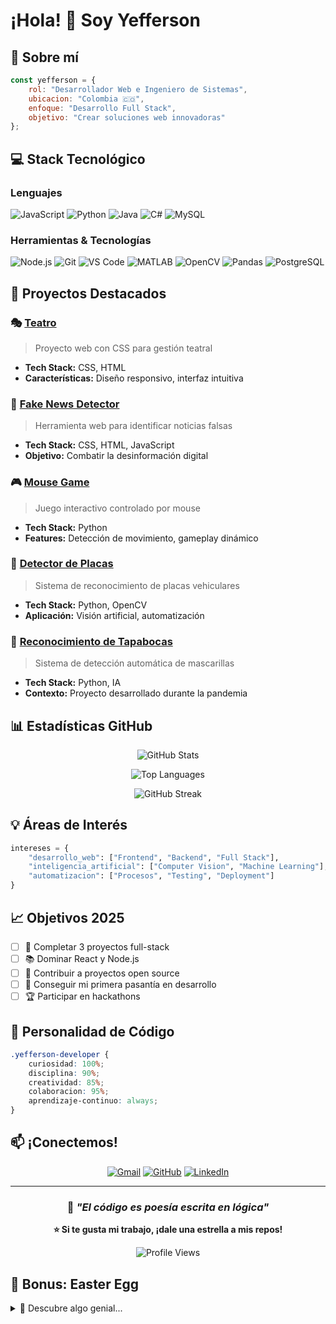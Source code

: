# ¡Hola! 👋 Soy Yefferson

## 🚀 Sobre mí

```javascript
const yefferson = {
    rol: "Desarrollador Web e Ingeniero de Sistemas",
    ubicacion: "Colombia 🇨🇴",
    enfoque: "Desarrollo Full Stack",
    objetivo: "Crear soluciones web innovadoras"
};
```

## 💻 Stack Tecnológico

### Lenguajes
![JavaScript](https://img.shields.io/badge/-JavaScript-F7DF1E?style=flat-square&logo=javascript&logoColor=black)
![Python](https://img.shields.io/badge/-Python-3776AB?style=flat-square&logo=python&logoColor=white)
![Java](https://img.shields.io/badge/-Java-007396?style=flat-square&logo=java&logoColor=white)
![C#](https://img.shields.io/badge/-C%23-239120?style=flat-square&logo=c-sharp&logoColor=white)
![MySQL](https://img.shields.io/badge/-MySQL-4479A1?style=flat-square&logo=mysql&logoColor=white)

### Herramientas & Tecnologías
![Node.js](https://img.shields.io/badge/-Node.js-339933?style=flat-square&logo=node.js&logoColor=white)
![Git](https://img.shields.io/badge/-Git-F05032?style=flat-square&logo=git&logoColor=white)
![VS Code](https://img.shields.io/badge/-VS%20Code-007ACC?style=flat-square&logo=visual-studio-code&logoColor=white)
![MATLAB](https://img.shields.io/badge/-MATLAB-0076A8?style=flat-square&logo=mathworks&logoColor=white)
![OpenCV](https://img.shields.io/badge/-OpenCV-5C3EE8?style=flat-square&logo=opencv&logoColor=white)
![Pandas](https://img.shields.io/badge/-Pandas-150458?style=flat-square&logo=pandas&logoColor=white)
![PostgreSQL](https://img.shields.io/badge/-PostgreSQL-336791?style=flat-square&logo=postgresql&logoColor=white)

## 🎯 Proyectos Destacados

### 🎭 [Teatro](https://github.com/YefferKing/teatro)
> Proyecto web con CSS para gestión teatral
- **Tech Stack:** CSS, HTML
- **Características:** Diseño responsivo, interfaz intuitiva

### 📰 [Fake News Detector](https://github.com/YefferKing/fake-news)
> Herramienta web para identificar noticias falsas
- **Tech Stack:** CSS, HTML, JavaScript
- **Objetivo:** Combatir la desinformación digital

### 🎮 [Mouse Game](https://github.com/YefferKing/mouse_game)
> Juego interactivo controlado por mouse
- **Tech Stack:** Python
- **Features:** Detección de movimiento, gameplay dinámico

### 🚗 [Detector de Placas](https://github.com/YefferKing/Detector-placas)
> Sistema de reconocimiento de placas vehiculares
- **Tech Stack:** Python, OpenCV
- **Aplicación:** Visión artificial, automatización

### 🔧 [Reconocimiento de Tapabocas](https://github.com/YefferKing/reconocimiento_tapabocas)
> Sistema de detección automática de mascarillas
- **Tech Stack:** Python, IA
- **Contexto:** Proyecto desarrollado durante la pandemia

## 📊 Estadísticas GitHub

<div align="center">
  
![GitHub Stats](https://github-readme-stats.vercel.app/api?username=YefferKing&show_icons=true&theme=radical&hide_border=true)

![Top Languages](https://github-readme-stats.vercel.app/api/top-langs/?username=YefferKing&layout=compact&theme=radical&hide_border=true)

![GitHub Streak](https://github-readme-streak-stats.herokuapp.com/?user=YefferKing&theme=radical&hide_border=true)

</div>

## 💡 Áreas de Interés

```python
intereses = {
    "desarrollo_web": ["Frontend", "Backend", "Full Stack"],
    "inteligencia_artificial": ["Computer Vision", "Machine Learning"],
    "automatizacion": ["Procesos", "Testing", "Deployment"]
}
```

## 📈 Objetivos 2025

- [ ] 🎯 Completar 3 proyectos full-stack
- [ ] 📚 Dominar React y Node.js
- [ ] 🤝 Contribuir a proyectos open source
- [ ] 💼 Conseguir mi primera pasantía en desarrollo
- [ ] 🏆 Participar en hackathons

## 🎨 Personalidad de Código

```css
.yefferson-developer {
    curiosidad: 100%;
    disciplina: 90%;
    creatividad: 85%;
    colaboracion: 95%;
    aprendizaje-continuo: always;
}
```

## 📫 ¡Conectemos!

<div align="center">

[![Gmail](https://img.shields.io/badge/-yeffersonpeinado@gmail.com-D14836?style=for-the-badge&logo=gmail&logoColor=white)](mailto:yeffersonpeinado@gmail.com)
[![GitHub](https://img.shields.io/badge/-YefferKing-181717?style=for-the-badge&logo=github&logoColor=white)](https://github.com/YefferKing)
[![LinkedIn](https://img.shields.io/badge/-LinkedIn-0077B5?style=for-the-badge&logo=linkedin&logoColor=white)](#)

</div>

---

<div align="center">
  
### 💭 *"El código es poesía escrita en lógica"*

**⭐ Si te gusta mi trabajo, ¡dale una estrella a mis repos!**

![Profile Views](https://komarev.com/ghpvc/?username=YefferKing&color=brightgreen&style=flat-square)

</div>

## 🎁 Bonus: Easter Egg

<details>
<summary>🔮 Descubre algo genial...</summary>

```javascript
function mensajeSecreto() {
    const mensaje = "¡Gracias por visitar mi perfil! 🚀";
    const emoji = "🎉";
    
    console.log(`${mensaje} ${emoji}`);
    
    return "¡Sigamos construyendo el futuro juntos!";
}

mensajeSecreto();
```

</details>
